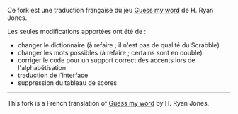 Ce fork est une traduction française du jeu [Guess my word](https://hryanjones.com/guess-my-word/) de H. Ryan Jones.

Les seules modifications apportées ont été de :
- changer le dictionnaire (à refaire ; il n'est pas de qualité du Scrabble)
- changer les mots possibles (à refaire ; certains sont en double)
- corriger le code pour un support correct des accents lors de l'alphabétisation
- traduction de l'interface
- suppression du tableau de scores

---

This fork is a French translation of [Guess my word](https://hryanjones.com/guess-my-word/) by H. Ryan Jones.
